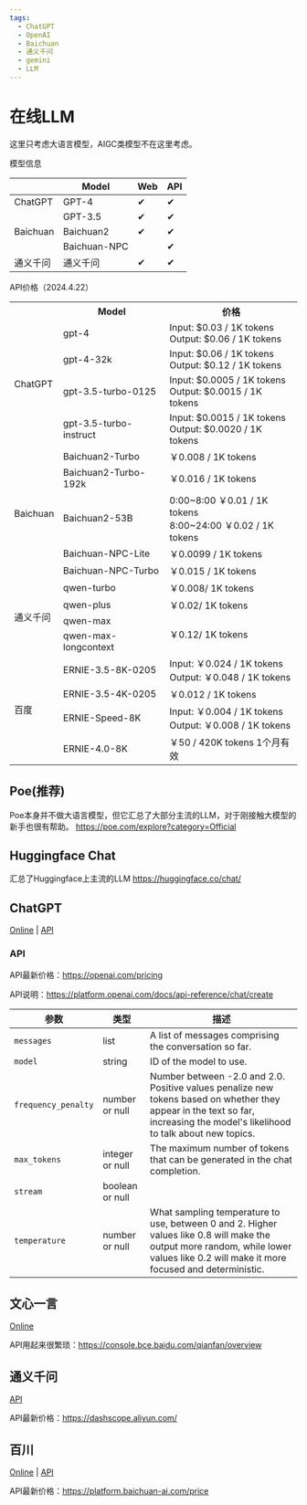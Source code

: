 ```yaml
---
tags:
  - ChatGPT
  - OpenAI
  - Baichuan
  - 通义千问
  - gemini
  - LLM
---
```


# 在线LLM
这里只考虑大语言模型，AIGC类模型不在这里考虑。

模型信息

|          | Model        | Web | API |
|----------|--------------|---| --- |
| ChatGPT  | GPT-4        | ✔ | ✔ |
|          | GPT-3.5      | ✔ | ✔ |
| Baichuan | Baichuan2    | ✔ | ✔ |
|          | Baichuan-NPC |   | ✔ |
| 通义千问     | 通义千问 | ✔ | ✔ |


API价格（2024.4.22）

<table>
  <tr>
    <th></th>
    <th>Model</th>
    <th>价格</th>
  </tr>
  <tr>
    <td rowspan="4">ChatGPT</td>
    <td>gpt-4</td>
    <td>Input: $0.03 / 1K tokens <br>	Output: $0.06 / 1K tokens</td>
  </tr>
  <tr>
    <td>gpt-4-32k</td>
    <td>Input: $0.06 / 1K tokens <br>	Output: $0.12 / 1K tokens</td>
  </tr>
  <tr>
    <td>gpt-3.5-turbo-0125</td>
    <td>Input: $0.0005 / 1K tokens <br>	Output: $0.0015 / 1K tokens</td>
  </tr>
  <tr>
    <td>gpt-3.5-turbo-instruct</td>
    <td>Input: $0.0015 / 1K tokens <br>	Output: $0.0020 / 1K tokens</td>
  </tr>
  <tr>
    <td rowspan="5">Baichuan</td>
    <td>Baichuan2-Turbo</td>
    <td> ￥0.008 / 1K tokens</td>
  </tr>
  <tr>
    <td>Baichuan2-Turbo-192k</td>
    <td> ￥0.016 / 1K tokens</td>
  </tr>
  <tr>
    <td>Baichuan2-53B</td>
    <td> 0:00~8:00 ￥0.01 / 1K tokens <br>	8:00~24:00 ￥0.02 / 1K tokens</td>
  </tr>
  <tr>
    <td>Baichuan-NPC-Lite</td>
    <td> ￥0.0099 / 1K tokens</td>
  </tr>
  <tr>
    <td>Baichuan-NPC-Turbo</td>
    <td> ￥0.015 / 1K tokens</td>
  </tr>
  <tr>
    <td rowspan="4">通义千问</td>
    <td>qwen-turbo</td>
    <td>￥0.008/ 1K tokens</td>
  </tr>
  <tr>
    <td>qwen-plus</td>
    <td>￥0.02/ 1K tokens </td>
  </tr>
  <tr>
    <td>qwen-max</td>
    <td rowspan="2">￥0.12/ 1K tokens </td>
  </tr>
  <tr>
    <td>qwen-max-longcontext</td>
  </tr>
  <tr>
    <td rowspan="4">百度</td>
    <td>ERNIE-3.5-8K-0205</td>
    <td>Input: ￥0.024 / 1K tokens <br>	Output: ￥0.048 / 1K tokens</td>
  </tr>
  <tr>
    <td>ERNIE-3.5-4K-0205</td>
    <td>￥0.012 / 1K tokens </td>
  </tr>
  <tr>
    <td>ERNIE-Speed-8K</td>
    <td>Input: ￥0.004 / 1K tokens <br>	Output: ￥0.008 / 1K tokens</td>
  </tr>
  <tr>
    <td>ERNIE-4.0-8K</td>
    <td>￥50 / 420K tokens 1个月有效 </td>
  </tr>
</table>


## Poe(推荐)
Poe本身并不做大语言模型，但它汇总了大部分主流的LLM，对于刚接触大模型的新手也很有帮助。
https://poe.com/explore?category=Official

## Huggingface Chat
汇总了Huggingface上主流的LLM
https://huggingface.co/chat/

## ChatGPT
[Online](https://chat.openai.com/) | [API](https://platform.openai.com/settings/organization/billing/overview)

### API
API最新价格：https://openai.com/pricing

API说明：https://platform.openai.com/docs/api-reference/chat/create

| 参数        | 类型               | 描述                                                                                                                                                                                   |
|-----------|------------------|--------------------------------------------------------------------------------------------------------------------------------------------------------------------------------------|
| `messages`  | list             | A list of messages comprising the conversation so far.                                                                                                                               |
| `model`  | string           | ID of the model to use.                                                                                                                                                              |
| `frequency_penalty`  | number or null   | Number between -2.0 and 2.0. Positive values penalize new tokens based on whether they appear in the text so far, increasing the model's likelihood to talk about new topics.        |
| `max_tokens`  | integer or null  | The maximum number of tokens that can be generated in the chat completion.                                                                                                           |
| `stream`  | boolean or null  |                                                                                                                                                                                      |
| `temperature`  | number or null     | What sampling temperature to use, between 0 and 2. Higher values like 0.8 will make the output more random, while lower values like 0.2 will make it more focused and deterministic. |


## 文心一言
[Online](https://yiyan.baidu.com/)

API用起来很繁琐：https://console.bce.baidu.com/qianfan/overview

## 通义千问
[API](https://dashscope.aliyun.com/)

API最新价格：https://dashscope.aliyun.com/

## 百川
[Online](https://www.baichuan-ai.com/chat?from=%2Fhome) |
[API](https://platform.baichuan-ai.com/docs/api)

API最新价格：https://platform.baichuan-ai.com/price
